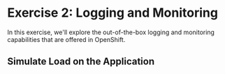 # Exercise 2: Logging and Monitoring
In this exercise, we'll explore the out-of-the-box logging and monitoring capabilities that are offered in OpenShift.

## Simulate Load on the Application

